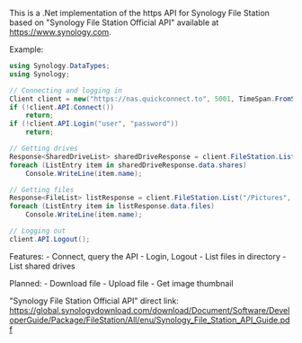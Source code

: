﻿
This is a .Net implementation of the https API for Synology File Station based on "Synology File Station Official API" available at https://www.synology.com.

Example: 
```cs
using Synology.DataTypes;
using Synology;

// Connecting and logging in
Client client = new("https://nas.quickconnect.to", 5001, TimeSpan.FromSeconds(10));
if (!client.API.Connect())
    return;
if (!client.API.Login("user", "password"))
    return;

// Getting drives
Response<SharedDriveList> sharedDriveResponse = client.FileStation.ListSharedDrives([]);
foreach (ListEntry item in sharedDriveResponse.data.shares)
    Console.WriteLine(item.name);

// Getting files
Response<FileList> listResponse = client.FileStation.List("/Pictures", []);
foreach (ListEntry item in listResponse.data.files)
    Console.WriteLine(item.name);

// Logging out
client.API.Logout();
```

Features:
	- Connect, query the API
	- Login, Logout
	- List files in directory
	- List shared drives

Planned: 
	- Download file
	- Upload file
	- Get image thumbnail

"Synology File Station Official API" direct link:
https://global.synologydownload.com/download/Document/Software/DeveloperGuide/Package/FileStation/All/enu/Synology_File_Station_API_Guide.pdf
